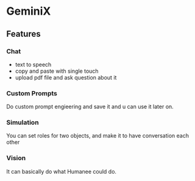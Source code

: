 # GeminiX


## Features

### Chat

- text to speech
- copy and paste with single touch
- upload pdf file and ask question about it


### Custom Prompts

Do custom prompt engieering and save it and u can use it later on.


### Simulation

You can set roles for two objects, and make it to have conversation each other


### Vision
It can basically do what Humanee could do.

